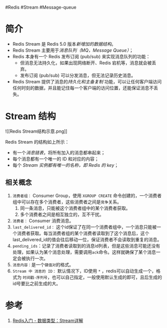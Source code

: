 #Redis #Stream #Message-queue

# 简介
- Redis Stream 是 Redis 5.0 版本*新增加的数据结构*。
- Redis Stream 主要用于*消息队列（MQ，Message Queue）*；
- Redis 本身有一个 Redis 发布订阅 (pub/sub) 来实现消息队列的功能：
	- 但消息无法持久化，如果出现网络断开、Redis 宕机等，消息就会被丢弃。
	- 发布订阅 (pub/sub) 可以分发消息，但无法记录历史消息。
- Redis Stream 提供了消息的*持久化和主备复制* 功能，可以让任何客户端访问任何时刻的数据，并且能记住每一个客户端的访问位置，还能保证消息不丢失。


# Stream 结构

![[Redis Stream结构示意.png]]


Redis Stream 的结构如上所示：
- 有一个*消息链表*，将所有加入的消息都串起来；
- 每个消息都有一个唯一的 ID 和对应的内容；
- 每个 *Stream 实例都有唯一的名称，即 Redis 的 key*；

## 相关概念
1.  `消费者组：` Consumer Group，使用 `XGROUP CREATE` 命令创建的，一个消费者组中可以存在多个消费者，这些消费者之间是`竞争`关系。
    1.  同一条消息，只能被这个消费者组中的某个消费者获取。
    2.  多个消费者之间是相互独立的，互不干扰。
2.  `消费者：` Consumer 消费消息。
3.  `last_delivered_id：` 这个id保证了在同一个消费者组中，一个消息只能被一个消费者获取。每当消费者组的某个消费者读取到了这个消息后，这个last_delivered_id的值会往后移动一位，保证消费者不会读取到重复的消息。
4.  `pending_ids`：记录了消费者读取到的消息id列表，但是这些消息可能还没有处理，如果认为某个消息处理，需要调用`ack`命令。这样就确保了某个消息一定会被执行一次。
5.  `消息内容：`是一个`键值对`的格式。
6.  `Stream 中 消息的 ID：` 默认情况下，ID使用 `*` ，redis可以自动生成一个，格式为 `时间戳-序列号`，也可以自己指定，一般使用默认生成的即可，且后生成的id号要比之前生成的大。




# 参考
1. [Redis入门 - 数据类型：Stream详解 ](https://www.cnblogs.com/pengdai/p/14664214.html)
